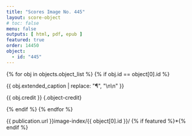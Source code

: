 ```yaml
---
title: "Scores Image No. 445"
layout: score-object
# toc: false
menu: false
outputs: [ html, pdf, epub ]
featured: true
order: 14450
object:
  - id: "445"
---
```


{% for obj in objects.object_list %}
{% if obj.id == object[0].id %}

{{ obj.extended_caption | replace: "¶", "\n\n" }}

{{ obj.credit }} {.object-credit}

{% endif %}
{% endfor %}

<div class="object-credit object-url is-print-only">

{{ publication.url }}image-index/{{ object[0].id }}/ {% if featured %}*{% endif %}

</div>

